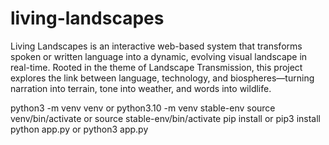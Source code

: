 # living-landscapes

Living Landscapes is an interactive web-based system that transforms spoken or written language into a dynamic, evolving visual landscape in real-time. Rooted in the theme of Landscape Transmission, this project explores the link between language, technology, and biospheres—turning narration into terrain, tone into weather, and words into wildlife.

python3 -m venv venv or python3.10 -m venv stable-env
source venv/bin/activate or source stable-env/bin/activate
pip install or pip3 install
python app.py or python3 app.py

